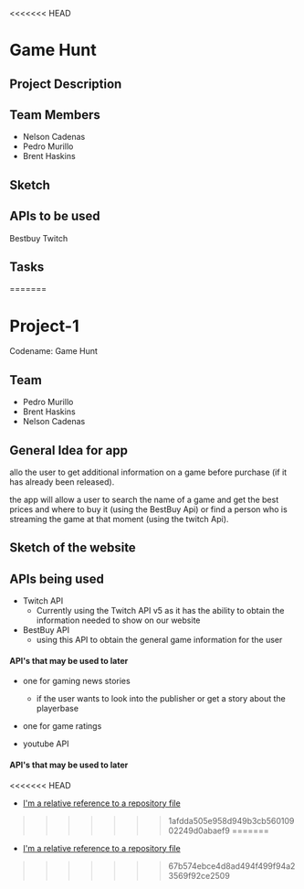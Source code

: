 <<<<<<< HEAD
# Game Hunt


## Project Description


## Team Members
- Nelson Cadenas
- Pedro Murillo 
- Brent Haskins

## Sketch


## APIs to be used
Bestbuy
Twitch

## Tasks

=======
# Project-1

Codename: Game Hunt

## Team

* Pedro Murillo
* Brent Haskins
* Nelson Cadenas

## General Idea for app

allo the user to get additional information on a game before purchase (if it has already been released).

the app will allow a user to search the name of a game and get the best prices and where to buy it (using the BestBuy Api) or find a person who is streaming the game at that moment (using the twitch Api).

## Sketch of the website



## APIs being used

* Twitch API
    * Currently using the Twitch API v5 as it has the ability to obtain the information needed to show on our website
* BestBuy API
    * using this API to obtain the general game information for the user

#### API's that may be used to later

* one for gaming news stories
    * if the user wants to look into the publisher or get a story about the playerbase

* one for game ratings
* youtube API

#### API's that may be used to later

<<<<<<< HEAD
* [I'm a relative reference to a repository file](/Design_Project-1.xd)
>>>>>>> 1afdda505e958d949b3cb56010902249d0abaef9
=======
* [I'm a relative reference to a repository file](/Design_Project-1.pdf)
>>>>>>> 67b574ebce4d8ad494f499f94a23569f92ce2509
